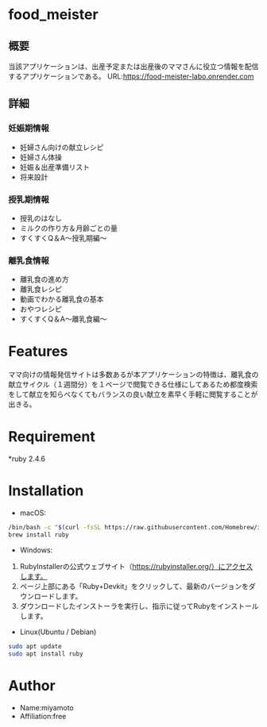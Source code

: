 # food_meister
## 概要
 当該アプリケーションは、出産予定または出産後のママさんに役立つ情報を配信するアプリケーションである。
 URL:https://food-meister-labo.onrender.com

## 詳細
### 妊娠期情報
* 妊婦さん向けの献立レシピ
* 妊婦さん体操
* 妊娠＆出産準備リスト
* 将来設計

### 授乳期情報
* 授乳のはなし
* ミルクの作り方＆月齢ごとの量
* すくすくQ＆A～授乳期編～

### 離乳食情報
* 離乳食の進め方
* 離乳食レシピ
* 動画でわかる離乳食の基本
* おやつレシピ
* すくすくQ＆A～離乳食編～

# Features

ママ向けの情報発信サイトは多数あるが本アプリケーションの特徴は、離乳食の献立サイクル（１週間分）を１ページで閲覧できる仕様にしてあるため都度検索をして献立を知らべなくてもバランスの良い献立を素早く手軽に閲覧することが出きる。
 
# Requirement
 
*ruby 2.4.6
 
# Installation
* macOS:
```bash
/bin/bash -c "$(curl -fsSL https://raw.githubusercontent.com/Homebrew/install/HEAD/install.sh)"
brew install ruby
```

* Windows:
1. RubyInstallerの公式ウェブサイト（https://rubyinstaller.org/）にアクセスします。
2. ページ上部にある「Ruby+Devkit」をクリックして、最新のバージョンをダウンロードします。
3. ダウンロードしたインストーラを実行し、指示に従ってRubyをインストールします。


* Linux(Ubuntu / Debian)
```bash
sudo apt update
sudo apt install ruby
```

# Author

* Name:miyamoto
* Affiliation:free